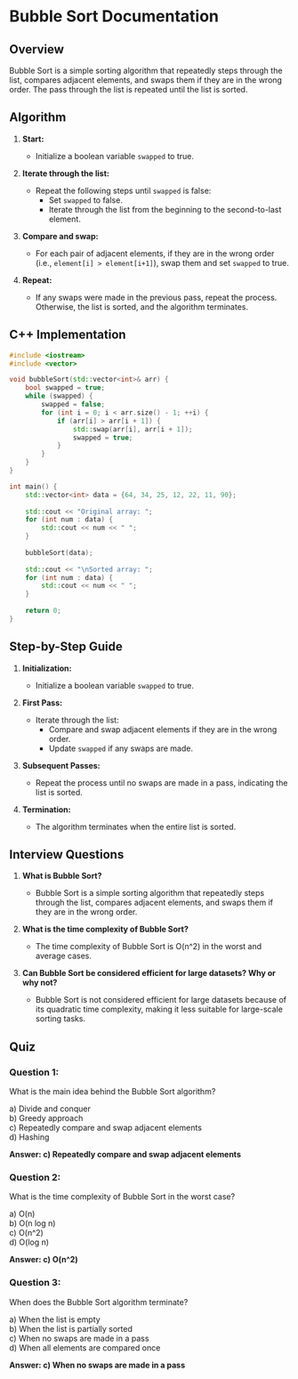 # Bubble Sort Documentation

## Overview

Bubble Sort is a simple sorting algorithm that repeatedly steps through the list, compares adjacent elements, and swaps them if they are in the wrong order. The pass through the list is repeated until the list is sorted.

## Algorithm

1. **Start:**
   - Initialize a boolean variable `swapped` to true.

2. **Iterate through the list:**
   - Repeat the following steps until `swapped` is false:
     - Set `swapped` to false.
     - Iterate through the list from the beginning to the second-to-last element.

3. **Compare and swap:**
   - For each pair of adjacent elements, if they are in the wrong order (i.e., `element[i] > element[i+1]`), swap them and set `swapped` to true.

4. **Repeat:**
   - If any swaps were made in the previous pass, repeat the process. Otherwise, the list is sorted, and the algorithm terminates.

## C++ Implementation

```cpp
#include <iostream>
#include <vector>

void bubbleSort(std::vector<int>& arr) {
    bool swapped = true;
    while (swapped) {
        swapped = false;
        for (int i = 0; i < arr.size() - 1; ++i) {
            if (arr[i] > arr[i + 1]) {
                std::swap(arr[i], arr[i + 1]);
                swapped = true;
            }
        }
    }
}

int main() {
    std::vector<int> data = {64, 34, 25, 12, 22, 11, 90};
    
    std::cout << "Original array: ";
    for (int num : data) {
        std::cout << num << " ";
    }
    
    bubbleSort(data);
    
    std::cout << "\nSorted array: ";
    for (int num : data) {
        std::cout << num << " ";
    }
    
    return 0;
}
```

## Step-by-Step Guide

1. **Initialization:**
   - Initialize a boolean variable `swapped` to true.

2. **First Pass:**
   - Iterate through the list:
     - Compare and swap adjacent elements if they are in the wrong order.
     - Update `swapped` if any swaps are made.

3. **Subsequent Passes:**
   - Repeat the process until no swaps are made in a pass, indicating the list is sorted.

4. **Termination:**
   - The algorithm terminates when the entire list is sorted.

## Interview Questions

1. **What is Bubble Sort?**
   - Bubble Sort is a simple sorting algorithm that repeatedly steps through the list, compares adjacent elements, and swaps them if they are in the wrong order.

2. **What is the time complexity of Bubble Sort?**
   - The time complexity of Bubble Sort is O(n^2) in the worst and average cases.

3. **Can Bubble Sort be considered efficient for large datasets? Why or why not?**
   - Bubble Sort is not considered efficient for large datasets because of its quadratic time complexity, making it less suitable for large-scale sorting tasks.

## Quiz

### Question 1:
What is the main idea behind the Bubble Sort algorithm?

a) Divide and conquer  
b) Greedy approach  
c) Repeatedly compare and swap adjacent elements  
d) Hashing

**Answer: c) Repeatedly compare and swap adjacent elements**

### Question 2:
What is the time complexity of Bubble Sort in the worst case?

a) O(n)  
b) O(n log n)  
c) O(n^2)  
d) O(log n)

**Answer: c) O(n^2)**

### Question 3:
When does the Bubble Sort algorithm terminate?

a) When the list is empty  
b) When the list is partially sorted  
c) When no swaps are made in a pass  
d) When all elements are compared once

**Answer: c) When no swaps are made in a pass**